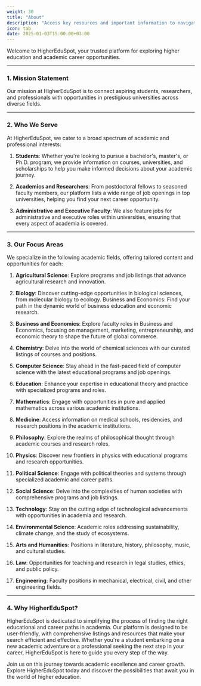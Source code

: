 ```yaml
---
weight: 30
title: "About"
description: "Access key resources and important information to navigate HigherEduSpot with ease."
icon: tab
date: 2025-01-03T15:00:00+03:00
---
```


Welcome to HigherEduSpot, your trusted platform for exploring higher education and academic career opportunities. 

---

### 1. **Mission Statement**

Our mission at HigherEduSpot is to connect aspiring students, researchers, and professionals with opportunities in prestigious universities across diverse fields.

---

### 2. **Who We Serve**

At HigherEduSpot, we cater to a broad spectrum of academic and professional interests:

1. **Students**: Whether you're looking to pursue a bachelor's, master's, or Ph.D. program, we provide information on courses, universities, and scholarships to help you make informed decisions about your academic journey.

2. **Academics and Researchers**: From postdoctoral fellows to seasoned faculty members, our platform lists a wide range of job openings in top universities, helping you find your next career opportunity.

3. **Administrative and Executive Faculty**: We also feature jobs for administrative and executive roles within universities, ensuring that every aspect of academia is covered.

---

### 3. **Our Focus Areas**
We specialize in the following academic fields, offering tailored content and opportunities for each:

1. **Agricultural Science**: Explore programs and job listings that advance agricultural research and innovation.

2. **Biology**: Discover cutting-edge opportunities in biological sciences, from molecular biology to ecology.
Business and Economics: Find your path in the dynamic world of business education and economic research.

3. **Business and Economics**: 
Explore faculty roles in Business and Economics, focusing on management, marketing, entrepreneurship, and economic theory to shape the future of global commerce.

4. **Chemistry**: Delve into the world of chemical sciences with our curated listings of courses and positions.

5. **Computer Science**: Stay ahead in the fast-paced field of computer science with the latest educational programs and job openings.

6. **Education**: 
Enhance your expertise in educational theory and practice with specialized programs and roles.

7. **Mathematics**: 
Engage with opportunities in pure and applied mathematics across various academic institutions.

8. **Medicine**: 
Access information on medical schools, residencies, and research positions in the academic institutions.

9. **Philosophy**: 
Explore the realms of philosophical thought through academic courses and research roles.

10. **Physics**: 
Discover new frontiers in physics with educational programs and research opportunities.

11. **Political Science**: 
Engage with political theories and systems through specialized academic and career paths.

12. **Social Science**: 
Delve into the complexities of human societies with comprehensive programs and job listings.

13. **Technology**: 
Stay on the cutting edge of technological advancements with opportunities in academia and research.

14. **Environmental Science**:
Academic roles addressing sustainability, climate change, and the study of ecosystems.

15. **Arts and Humanities**:
Positions in literature, history, philosophy, music, and cultural studies.

16. **Law**:
Opportunities for teaching and research in legal studies, ethics, and public policy.

17. **Engineering**:
Faculty positions in mechanical, electrical, civil, and other engineering fields.

---

### 4. **Why HigherEduSpot?**

HigherEduSpot is dedicated to simplifying the process of finding the right educational and career paths in academia. Our platform is designed to be user-friendly, with comprehensive listings and resources that make your search efficient and effective. Whether you're a student embarking on a new academic adventure or a professional seeking the next step in your career, HigherEduSpot is here to guide you every step of the way.

Join us on this journey towards academic excellence and career growth. Explore HigherEduSpot today and discover the possibilities that await you in the world of higher education.